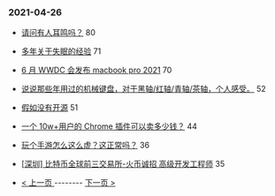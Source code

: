 ### 2021-04-26 
- [请问有人耳鸣吗？](https://www.v2ex.com/t/773320) 80
- [多年关于失眠的经验](https://www.v2ex.com/t/773225) 71
- [6 月 WWDC 会发布 macbook pro 2021](https://www.v2ex.com/t/773327) 70
- [说说那些年用过的机械键盘，对于黑轴/红轴/青轴/茶轴，个人感受。](https://www.v2ex.com/t/773337) 52
- [假如没有开源](https://www.v2ex.com/t/773246) 51
- [一个 10w+用户的 Chrome 插件可以卖多少钱？](https://www.v2ex.com/t/773416) 44
- [玩个手游怎么这么虚？这正常吗？](https://www.v2ex.com/t/773271) 36
- [[深圳] 比特币全球前三交易所-火币诚招 高级开发工程师](https://www.v2ex.com/t/773391) 35 

- [ < 上一页 ](https://github.com/able8/v2ex-hot-record/blob/master/2021-04-25.md) -------- [ 下一页 > ](https://github.com/able8/v2ex-hot-record/blob/master/2021-04-27.md)